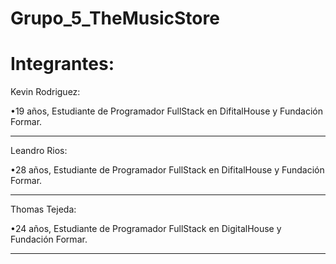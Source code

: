 # Grupo_5_TheMusicStore

# Integrantes:

Kevin Rodriguez:

•19 años, Estudiante de Programador FullStack en DifitalHouse y Fundación Formar.
________________________________________________________________________________

Leandro Rios:

•28 años, Estudiante de Programador FullStack en DifitalHouse y Fundación Formar.
________________________________________________________________________________

Thomas Tejeda:

•24 años, Estudiante de Programador FullStack en DigitalHouse y Fundación Formar.
________________________________________________________________________________

